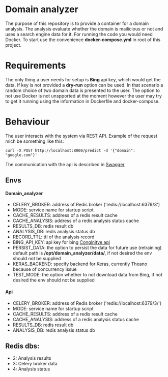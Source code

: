 Domain analyzer
=========
The purpose of this repository is to provide a container for a domain analysis. The analysis evaluate whether the domain is 
mailicious or not and uses a search engine data for it. For running the code you would need Docker. To start use the convenience **docker-compose.yml** in root of this project.

Requirements
=========
The only thing a user needs for setup is **Bing** api key, which would get the data. If key is not provided a **dry-run** option can be used.
In that scenario a random choice of two domain data is presented to the user. The option to not use Docker is not unspported at the moment however the user 
may try to get it running using the information in Dockerfile and docker-compose.


Behaviour
=========
The user interacts with the system via REST API. Example of the request mich be something like this:

`curl -X POST http://localhost:8000/predict -d '{"domain": "google.com"}'`

The communication with the api is described in [Swagger](https://app.swaggerhub.com/apis/Narzhan/Oraculum/1.0.0)  

Envs
----------

#### Domain_analyzer 
- CELERY_BROKER: address of Redis broker ('redis://localhost:6379/3')
- MODE: service name for startup script
- CACHE_RESULTS: address of a redis result cache
- CACHE_ANALYSIS: address of a redis analysis status cache
- RESULTS_DB: redis result db
- ANALYSIS_DB: redis analysis status db
- RECORD_TTL: ttl of the analysis record
- BING_API_KEY: api key for bing [Conginitve api](https://azure.microsoft.com/en-us/services/cognitive-services/)
- PERSIST_DATA: the option to persist the data for future use (retraining) default path is **/opt/domain_analyzer/data/**, if not desired the env should not be supplied
- KERAS_BACKEND: specify backend for Keras, currently Theano because of  concurrency issue
- TEST_MODE: the option whether to not download data from Bing, if not desired the env should not be supplied
 
#### Api 
- CELERY_BROKER: address of Redis broker ('redis://localhost:6379/3/')
- MODE: service name for startup script
- CACHE_RESULTS: address of a redis result cache
- CACHE_ANALYSIS: address of a redis analysis status cache
- RESULTS_DB: redis result db
- ANALYSIS_DB: redis analysis status db


Redis dbs:
----------
- 2: Analysis results
- 3: Celery broker data
- 4: Analysis status
